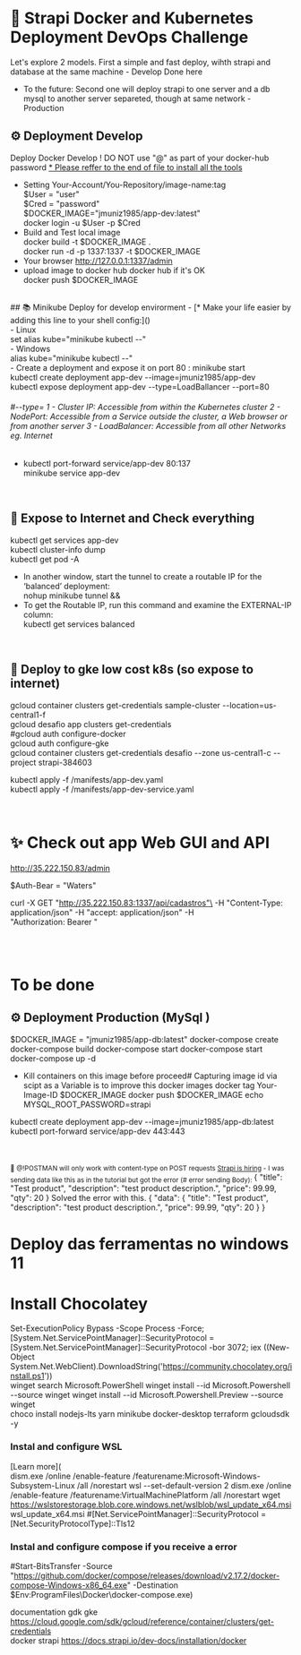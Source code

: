# 🚀 Strapi Docker and Kubernetes Deployment DevOps Challenge
  Let's explore 2 models. First a simple and fast deploy, wihth strapi and database at the same machine - Develop Done here 
   - To the future:
  Second one will deploy strapi to one server and a db mysql to another server separeted, though at same network - Production   
  
## ⚙️ Deployment Develop
Deploy Docker Develop ! DO NOT use "@" as part of your docker-hub password
[* Please reffer to the end of file to install all the tools]()
- Setting Your-Account/You-Repository/image-name:tag <br>
$User = "user" <br>
$Cred = "password" <br>
$DOCKER_IMAGE="jmuniz1985/app-dev:latest" <br>
docker login -u $User -p $Cred <br>
- Build and Test local image <br>
docker build -t $DOCKER_IMAGE . <br>
docker run -d -p 1337:1337 -t $DOCKER_IMAGE <br>
 -  Your browser http://127.0.0.1:1337/admin <br>
- upload image to docker hub docker hub if it's OK <br>
docker push $DOCKER_IMAGE <br>
 <br>
## 📚 Minikube Deploy for develop envirorment - 
[* Make your life easier by adding this line to your shell config:]() <br>
 - Linux <br>
set alias kube="minikube kubectl --" <br>
 - Windows <br>
alias kube="minikube kubectl --" <br>
 - Create a  deployment and expose it on port 80 :
minikube start <br>
kubectl create deployment app-dev --image=jmuniz1985/app-dev <br>
kubectl expose deployment app-dev --type=LoadBallancer --port=80 <br>

###### #--type= 1 - Cluster IP: Accessible from within the Kubernetes cluster 2 - NodePort: Accessible from a Service outside the cluster, a Web browser or from another server 3 - LoadBalancer: Accessible from all other Networks eg. Internet 
 - kubectl port-forward service/app-dev 80:137 <br>
minikube service app-dev <br>
<br>

## 🤫 Expose to Internet and Check everything
kubectl get services app-dev <br>
kubectl cluster-info dump <br>
kubectl get pod -A <br>
 - In another window, start the tunnel to create a routable IP for the ‘balanced’ deployment: <br>
nohup minikube tunnel &&
 - To get the Routable IP, run this command and examine the EXTERNAL-IP column: <br>
kubectl get services balanced <br>

 <br>

## 🚀 Deploy to gke low cost k8s (so expose to internet)

gcloud container clusters get-credentials sample-cluster --location=us-central1-f  <br>
gcloud desafio app clusters get-credentials <br>
#gcloud auth configure-docker <br>
gcloud auth configure-gke <br>
gcloud container clusters get-credentials desafio --zone us-central1-c --project strapi-384603 <br>

kubectl apply -f /manifests/app-dev.yaml <br>
kubectl apply -f /manifests/app-dev-service.yaml <br>

<br>

# ✨ Check out app Web GUI and API

http://35.222.150.83/admin

$Auth-Bear =  "Waters"

curl -X GET "http://35.222.150.83:1337/api/cadastros"\
 -H "Content-Type: application/json" -H "accept: application/json" -H \
 "Authorization: Bearer "


<br><br>
# To be done
## ⚙️ Deployment Production (MySql )
$DOCKER_IMAGE = "jmuniz1985/app-db:latest"
docker-compose create
docker-compose build
docker-compose start
docker-compose start
docker-compose up -d
 - Kill  containers on this image before proceed# Capturing image id via scipt as a Variable is to improve this
docker images
docker tag Your-Image-ID $DOCKER_IMAGE
docker push $DOCKER_IMAGE
echo MYSQL_ROOT_PASSWORD=strapi

kubectl create deployment app-dev --image=jmuniz1985/app-db:latest <br>
kubectl port-forward service/app-dev 443:443 <br>
 <br>
 <br><br>
<sub>
🤫 @!POSTMAN will only work with content-type on POST requests [Strapi is hiring](https://forum.strapi.io/t/post-url-is-not-working/18749/5) - I was sending data like this as in the tutorial but got the error (# error sending Body):  </sub>
{
    "title": "Test product",
    "description": "test product description.",
    "price": 99.99,
    "qty": 20
}
Solved the error with this.
 {
     "data": {
    "title": "Test product",
    "description": "test product description.",
    "price": 99.99,
    "qty": 20
    }
}

# Deploy das ferramentas no windows 11
# Install Chocolatey 
Set-ExecutionPolicy Bypass -Scope Process -Force; [System.Net.ServicePointManager]::SecurityProtocol = [System.Net.ServicePointManager]::SecurityProtocol -bor 3072; iex ((New-Object System.Net.WebClient).DownloadString('https://community.chocolatey.org/install.ps1'))                                        
winget search Microsoft.PowerShell winget install --id Microsoft.Powershell --source winget winget install --id Microsoft.Powershell.Preview --source winget    
choco install nodejs-lts yarn minikube docker-desktop terraform gcloudsdk  -y

### Instal and configure WSL 
[Learn more](<br> 
dism.exe /online /enable-feature /featurename:Microsoft-Windows-Subsystem-Linux /all /norestart
wsl --set-default-version 2
dism.exe /online /enable-feature /featurename:VirtualMachinePlatform /all /norestart
wget https://wslstorestorage.blob.core.windows.net/wslblob/wsl_update_x64.msi
wsl_update_x64.msi
#[Net.ServicePointManager]::SecurityProtocol = [Net.SecurityProtocolType]::Tls12
### Instal and configure compose if you receive a error
#Start-BitsTransfer -Source "https://github.com/docker/compose/releases/download/v2.17.2/docker-compose-Windows-x86_64.exe" -Destination $Env:ProgramFiles\Docker\docker-compose.exe)


documentation
gdk gke
https://cloud.google.com/sdk/gcloud/reference/container/clusters/get-credentials    
docker strapi
https://docs.strapi.io/dev-docs/installation/docker


